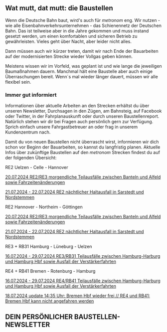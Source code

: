 Wat mutt, dat mutt: die Baustellen
----------

Wenn die Deutsche Bahn baut, wird's auch für *metronom* eng.
Wir nutzen - wie alle Eisenbahnverkehrsunternehmen - das Schienennetz der Deutschen Bahn. Das ist teilweise aber in die Jahre gekommen und muss instand gesetzt werden, um einen komfortablen und sicheren Betrieb zu gewährleisten. Vieles geht über Nacht, aber leider nicht alles.

Dann müssen auch wir kürzer treten, damit wir nach Ende der Bauarbeiten auf der modernisierten Strecke wieder Vollgas geben können.

Meistens wissen wir im Vorfeld, was geplant ist und wie lange die jeweiligen Baumaßnahmen dauern. Manchmal hält eine Baustelle aber auch einige Überraschungen bereit. Wenn´s mal wieder länger dauert, müssen wir alle flexibel sein.

### Immer gut informiert ###

Informationen über aktuelle Arbeiten an den Strecken erhältst du über unseren Newsletter, Durchsagen in den Zügen, am Bahnsteig, auf Facebook oder Twitter, in der Fahrplanauskunft oder durch unseren Baustellenreport. Natürlich stehen wir dir bei Fragen auch persönlich gern zur Verfügung. Sprich einfach unsere Fahrgastbetreuer an oder frag in unserem Kundenzentrum nach.

Damit du von neuen Baustellen nicht überrascht wirst, informieren wir dich schon vor Beginn der Bauarbeiten, so kannst du langfristig planen. Aktuelle Infos über zukünftige Baustellen auf den *metronom* Strecken findest du auf der folgenden Übersicht:

RE2 Uelzen - Celle - Hannover

[20.07.2024 RE2/RE3 morgendliche Teilausfälle zwischen Banteln und Alfeld sowie Fahrzeitenänderungen](https://www.der-metronom.de/baustellen/re2-re3-morgendliche-teilausfaelle-zwischen-banteln-und-alfeld-sowie-fahrzeitenaenderungen/)

[21.07.2024 - 22.07.2024 RE2 nächtlicher Haltausfall in Sarstedt und Nordstemmen](https://www.der-metronom.de/baustellen/re2-naechtlicher-haltausfall-in-sarstedt-und-nordstemmen/)

RE2 Hannover - Northeim - Göttingen

[20.07.2024 RE2/RE3 morgendliche Teilausfälle zwischen Banteln und Alfeld sowie Fahrzeitenänderungen](https://www.der-metronom.de/baustellen/re2-re3-morgendliche-teilausfaelle-zwischen-banteln-und-alfeld-sowie-fahrzeitenaenderungen/)

[21.07.2024 - 22.07.2024 RE2 nächtlicher Haltausfall in Sarstedt und Nordstemmen](https://www.der-metronom.de/baustellen/re2-naechtlicher-haltausfall-in-sarstedt-und-nordstemmen/)

RE3 + RB31 Hamburg - Lüneburg - Uelzen

[16.07.2024 - 29.07.2024 RE3/RB31 Teilausfälle zwischen Hamburg-Harburg und Hamburg Hbf sowie Ausfall der Verstärkerfahrten](https://www.der-metronom.de/baustellen/re3-rb31-teilausfaelle-zwischen-hamburg-harburg-und-hamburg-hbf-sowie-ausfall-der-verstaerkerfahrten/)

RE4 + RB41 Bremen - Rotenburg - Hamburg

[16.07.2024 - 29.07.2024 RE4/RB41 Teilausfälle zwischen Hamburg-Harburg und Hamburg Hbf sowie Ausfall der Verstärkerfahrten](https://www.der-metronom.de/baustellen/re4-rb41-teilausfaelle-zwischen-hamburg-harburg-und-hamburg-hbf-sowie-ausfall-der-verstaerkerfahrten/)

[18.07.2024 update 14:35 Uhr: Bremen Hbf wieder frei // RE4 und RB41: Bremen Hbf kann nicht angefahren werden](https://www.der-metronom.de/baustellen/re4-und-rb41-bremen-hbf-kann-nicht-angefahren-werden/)

DEIN PERSÖNLICHER BAUSTELLEN-NEWSLETTER
----------

